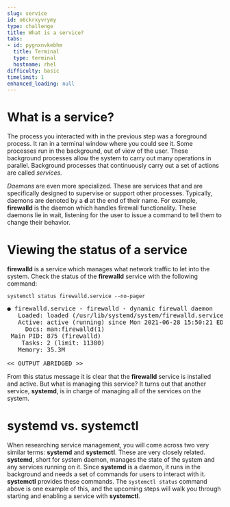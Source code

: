 ```yaml
---
slug: service
id: o6ckrxyvrymy
type: challenge
title: What is a service?
tabs:
- id: pygnxnvkebhm
  title: Terminal
  type: terminal
  hostname: rhel
difficulty: basic
timelimit: 1
enhanced_loading: null
---
```

What is a service?
===
The process you interacted with in the previous step was a foreground process. It ran in a terminal window where you could see it. Some processes run in the background, out of view of the user. These background processes allow the system to carry out many operations in parallel. Background processes that continuously carry out a set of actions are called _services_.

_Daemons_ are even more specialized. These are services that and are specifically designed to supervise or support other processes. Typically, daemons are denoted by a __d__ at the end of their name. For example, __firewalld__ is the daemon which handles firewall functionality. These daemons lie in wait, listening for the user to issue a command to tell them to change their behavior.

Viewing the status of a service
===
__firewalld__ is a service which manages what network traffic to let into the system. Check the status of the __firewalld__ service with the following command:

```bash,run
systemctl status firewalld.service --no-pager
```

<pre class=file>
● firewalld.service - firewalld - dynamic firewall daemon
   Loaded: loaded (/usr/lib/systemd/system/firewalld.service; enabled; vendor preset: enabled)
   Active: active (running) since Mon 2021-06-28 15:50:21 EDT; 1h 49min ago
     Docs: man:firewalld(1)
 Main PID: 875 (firewalld)
    Tasks: 2 (limit: 11380)
   Memory: 35.3M

<< OUTPUT ABRIDGED >>
</pre>

From this status message it is clear that the __firewalld__ service is installed and active. But what is managing this service? It turns out that another service, __systemd__, is in charge of managing all of the services on the system.

systemd vs. systemctl
===
When researching service management, you will come across two very similar terms: __systemd__ and __systemctl__. These are very closely related. __systemd__, short for system daemon, manages the state of the system and any services running on it. Since __systemd__ is a daemon, it runs in the background and needs a set of commands for users to interact with it. __systemctl__ provides these commands. The `systemctl status` command above is one example of this, and the upcoming steps will walk you through starting and enabling a service with __systemctl__.
